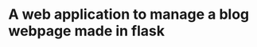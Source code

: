 A web application to manage a blog webpage made in flask
========================================================